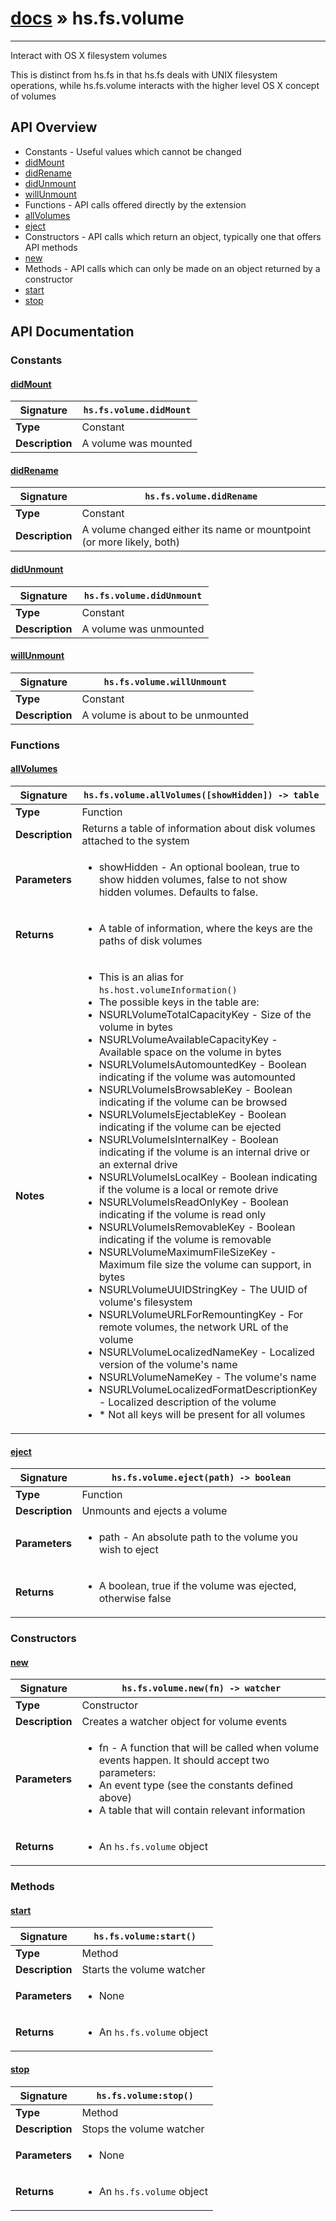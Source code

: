 # [docs](index.md) » hs.fs.volume
---

Interact with OS X filesystem volumes

This is distinct from hs.fs in that hs.fs deals with UNIX filesystem operations, while hs.fs.volume interacts with the higher level OS X concept of volumes

## API Overview
* Constants - Useful values which cannot be changed
 * [didMount](#didMount)
 * [didRename](#didRename)
 * [didUnmount](#didUnmount)
 * [willUnmount](#willUnmount)
* Functions - API calls offered directly by the extension
 * [allVolumes](#allVolumes)
 * [eject](#eject)
* Constructors - API calls which return an object, typically one that offers API methods
 * [new](#new)
* Methods - API calls which can only be made on an object returned by a constructor
 * [start](#start)
 * [stop](#stop)

## API Documentation

### Constants

#### [didMount](#didMount)
| **Signature**                               | `hs.fs.volume.didMount`                                                                    |
| --------------------------------------------|-------------------------------------------------------------------------------------|
| **Type**                                    | Constant                                                                     |
| **Description**                             | A volume was mounted                                                                     |

#### [didRename](#didRename)
| **Signature**                               | `hs.fs.volume.didRename`                                                                    |
| --------------------------------------------|-------------------------------------------------------------------------------------|
| **Type**                                    | Constant                                                                     |
| **Description**                             | A volume changed either its name or mountpoint (or more likely, both)                                                                     |

#### [didUnmount](#didUnmount)
| **Signature**                               | `hs.fs.volume.didUnmount`                                                                    |
| --------------------------------------------|-------------------------------------------------------------------------------------|
| **Type**                                    | Constant                                                                     |
| **Description**                             | A volume was unmounted                                                                     |

#### [willUnmount](#willUnmount)
| **Signature**                               | `hs.fs.volume.willUnmount`                                                                    |
| --------------------------------------------|-------------------------------------------------------------------------------------|
| **Type**                                    | Constant                                                                     |
| **Description**                             | A volume is about to be unmounted                                                                     |

### Functions

#### [allVolumes](#allVolumes)
| **Signature**                               | `hs.fs.volume.allVolumes([showHidden]) -> table`                                                                    |
| --------------------------------------------|-------------------------------------------------------------------------------------|
| **Type**                                    | Function                                                                     |
| **Description**                             | Returns a table of information about disk volumes attached to the system                                                                     |
| **Parameters**                              | <ul><li>showHidden - An optional boolean, true to show hidden volumes, false to not show hidden volumes. Defaults to false.</li></ul> |
| **Returns**                                 | <ul><li>A table of information, where the keys are the paths of disk volumes</li></ul>          |
| **Notes**                                   | <ul><li>This is an alias for `hs.host.volumeInformation()`</li><li>The possible keys in the table are:</li><li> NSURLVolumeTotalCapacityKey - Size of the volume in bytes</li><li> NSURLVolumeAvailableCapacityKey - Available space on the volume in bytes</li><li> NSURLVolumeIsAutomountedKey - Boolean indicating if the volume was automounted</li><li> NSURLVolumeIsBrowsableKey - Boolean indicating if the volume can be browsed</li><li> NSURLVolumeIsEjectableKey - Boolean indicating if the volume can be ejected</li><li> NSURLVolumeIsInternalKey - Boolean indicating if the volume is an internal drive or an external drive</li><li> NSURLVolumeIsLocalKey - Boolean indicating if the volume is a local or remote drive</li><li> NSURLVolumeIsReadOnlyKey - Boolean indicating if the volume is read only</li><li> NSURLVolumeIsRemovableKey - Boolean indicating if the volume is removable</li><li> NSURLVolumeMaximumFileSizeKey - Maximum file size the volume can support, in bytes</li><li> NSURLVolumeUUIDStringKey - The UUID of volume's filesystem</li><li> NSURLVolumeURLForRemountingKey - For remote volumes, the network URL of the volume</li><li> NSURLVolumeLocalizedNameKey - Localized version of the volume's name</li><li> NSURLVolumeNameKey - The volume's name</li><li> NSURLVolumeLocalizedFormatDescriptionKey - Localized description of the volume</li><li>* Not all keys will be present for all volumes</li></ul>                |

#### [eject](#eject)
| **Signature**                               | `hs.fs.volume.eject(path) -> boolean`                                                                    |
| --------------------------------------------|-------------------------------------------------------------------------------------|
| **Type**                                    | Function                                                                     |
| **Description**                             | Unmounts and ejects a volume                                                                     |
| **Parameters**                              | <ul><li>path - An absolute path to the volume you wish to eject</li></ul> |
| **Returns**                                 | <ul><li>A boolean, true if the volume was ejected, otherwise false</li></ul>          |

### Constructors

#### [new](#new)
| **Signature**                               | `hs.fs.volume.new(fn) -> watcher`                                                                    |
| --------------------------------------------|-------------------------------------------------------------------------------------|
| **Type**                                    | Constructor                                                                     |
| **Description**                             | Creates a watcher object for volume events                                                                     |
| **Parameters**                              | <ul><li>fn - A function that will be called when volume events happen. It should accept two parameters:</li><li> An event type (see the constants defined above)</li><li> A table that will contain relevant information</li></ul> |
| **Returns**                                 | <ul><li>An `hs.fs.volume` object</li></ul>          |

### Methods

#### [start](#start)
| **Signature**                               | `hs.fs.volume:start()`                                                                    |
| --------------------------------------------|-------------------------------------------------------------------------------------|
| **Type**                                    | Method                                                                     |
| **Description**                             | Starts the volume watcher                                                                     |
| **Parameters**                              | <ul><li>None</li></ul> |
| **Returns**                                 | <ul><li>An `hs.fs.volume` object</li></ul>          |

#### [stop](#stop)
| **Signature**                               | `hs.fs.volume:stop()`                                                                    |
| --------------------------------------------|-------------------------------------------------------------------------------------|
| **Type**                                    | Method                                                                     |
| **Description**                             | Stops the volume watcher                                                                     |
| **Parameters**                              | <ul><li>None</li></ul> |
| **Returns**                                 | <ul><li>An `hs.fs.volume` object</li></ul>          |

